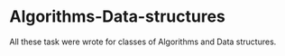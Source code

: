 # Algorithms-Data-structures
All these task were wrote for classes of Algorithms and Data structures.
